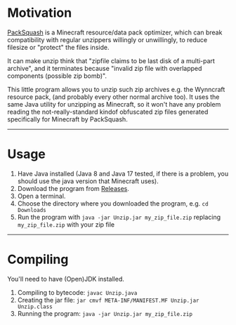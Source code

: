 # Motivation

[PackSquash](https://github.com/ComunidadAylas/PackSquash) is a Minecraft resource/data pack optimizer, which can break compatibility with regular unzippers willingly or unwillingly, to reduce filesize or "protect" the files inside.

It can make unzip think that "zipfile claims to be last disk of a multi-part archive", and it terminates because "invalid zip file with overlapped components (possible zip bomb)".

This little program allows you to unzip such zip archives e.g. the Wynncraft resource pack, (and probably every other normal archive too). It uses the same Java utility for unzipping as Minecraft, so it won't have any problem reading the not-really-standard kindof obfuscated zip files generated specifically for Minecraft by PackSquash.

---
# Usage

1. Have Java installed (Java 8 and Java 17 tested, if there is a problem, you should use the java version that Minecraft uses).
1. Download the program from [Releases](https://github.com/4321ba/PackSquash_Unzipper/releases).
1. Open a terminal.
1. Choose the directory where you downloaded the program, e.g. `cd Downloads`
1. Run the program with `java -jar Unzip.jar my_zip_file.zip` replacing `my_zip_file.zip` with your zip file

---
# Compiling

You'll need to have (Open)JDK installed.
1. Compiling to bytecode: `javac Unzip.java`
1. Creating the jar file: `jar cmvf META-INF/MANIFEST.MF Unzip.jar Unzip.class`
1. Running the program: `java -jar Unzip.jar my_zip_file.zip`
